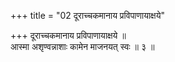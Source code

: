 +++
title = "02 दूराच्चकमानाय प्रविपाणायाक्षये"

+++
दूराच्चकमानाय प्रविपाणायाक्षये ॥  
आस्मा अशृण्वन्नाशाः कामेन माजनयत् स्वः ॥ ३ ॥